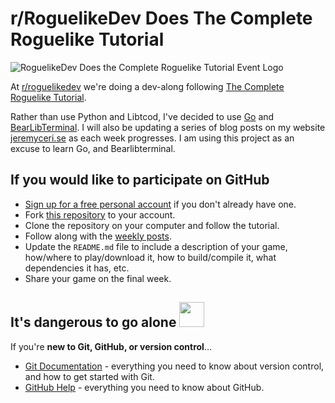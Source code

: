 # r/RoguelikeDev Does The Complete Roguelike Tutorial

![RoguelikeDev Does the Complete Roguelike Tutorial Event Logo](https://i.imgur.com/ksc9EW3.png)

At [r/roguelikedev](https://www.reddit.com/r/roguelikedev/) we're doing a dev-along following [The Complete Roguelike Tutorial](http://www.roguebasin.com/index.php?title=Complete_Roguelike_Tutorial,_using_python%2Blibtcod).

Rather than use Python and Libtcod, I've decided to use [Go](https://golang.org/) and [BearLibTerminal](http://foo.wyrd.name/en:bearlibterminal). I will also be updating a series of blog posts on my website [jeremyceri.se](http://jeremyceri.se) as each week progresses. I am using this project as an excuse to learn Go, and Bearlibterminal.

## If you would like to participate on GitHub

* [Sign up for a free personal account](https://github.com/signup/free) if you don't already have one.
* Fork [this repository](https://github.com/aaron-santos/roguelikedev-does-the-complete-roguelike-tutorial) to your account.
* Clone the repository on your computer and follow the tutorial.
* Follow along with the [weekly posts](https://www.reddit.com/r/roguelikedev/search?q=TCRT&restrict_sr=on).
* Update the `README.md` file to include a description of your game, how/where to play/download it, how to build/compile it, what dependencies it has, etc.
* Share your game on the final week.

## It's dangerous to go alone <img src="https://octodex.github.com/images/linktocat.jpg" height="40">

If you're **new to Git, GitHub, or version control**…

* [Git Documentation](https://git-scm.com/documentation) - everything you need to know about version control, and how to get started with Git.
* [GitHub Help](https://help.github.com/) - everything you need to know about GitHub.
